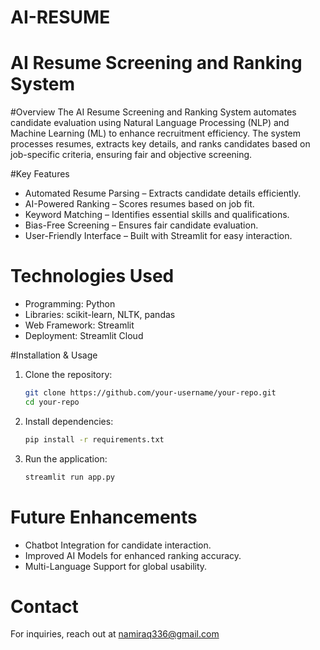 # AI-RESUME
# AI Resume Screening and Ranking System  

#Overview 
The AI Resume Screening and Ranking System automates candidate evaluation using Natural Language Processing (NLP) and Machine Learning (ML) to enhance recruitment efficiency. The system processes resumes, extracts key details, and ranks candidates based on job-specific criteria, ensuring fair and objective screening.  

#Key Features  
- Automated Resume Parsing – Extracts candidate details efficiently.  
- AI-Powered Ranking – Scores resumes based on job fit.  
- Keyword Matching – Identifies essential skills and qualifications.  
- Bias-Free Screening – Ensures fair candidate evaluation.  
- User-Friendly Interface – Built with Streamlit for easy interaction.  
# Technologies Used  
- Programming: Python  
- Libraries: scikit-learn, NLTK, pandas  
- Web Framework: Streamlit  
- Deployment: Streamlit Cloud  

#Installation & Usage
1. Clone the repository:  
   ```bash
   git clone https://github.com/your-username/your-repo.git
   cd your-repo
   ```  
2. Install dependencies:  
   ```bash
   pip install -r requirements.txt
   ```  
3. Run the application:  
   ```bash
   streamlit run app.py
   ```
   
# Future Enhancements  
- Chatbot Integration for candidate interaction.  
- Improved AI Models for enhanced ranking accuracy.  
- Multi-Language Support for global usability.  

# Contact
For inquiries, reach out at namiraq336@gmail.com 
